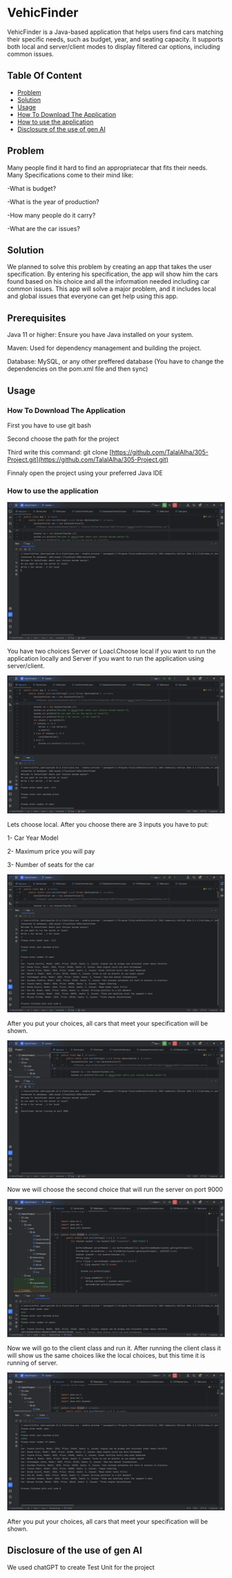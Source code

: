 # VehicFinder

VehicFinder is a Java-based application that helps users find cars matching their specific needs, such as budget, year, and seating capacity. It supports both local and server/client modes to display filtered car options, including common issues.

## Table Of Content
- [Problem](#Problem)
- [Solution](#Solution)
- [Usage](#Usage)
- [How To Download The Application](#how-to-download-the-application)
- [How to use the application](#how-to-use-the-application) 
- [Disclosure of the use of gen AI](#Disclosure-of-the-use-of-gen-AI)

## Problem

Many people find it hard to find an appropriatecar that fits their needs.
Many Specifications come to their mind like:

-What is budget?

-What is the year of production?

-How many people do it carry?

-What are the car issues?

## Solution

We planned to solve this problem by creating an app that takes the user specification. 
By entering his specification, the app will show him the cars found based on his choice 
and all the information needed including car common issues. This app will solve a major 
problem, and it includes local and global issues that everyone can get help using this 
app.

## Prerequisites
Java 11 or higher: Ensure you have Java installed on your system.

Maven: Used for dependency management and building the project.

Database: MySQL, or any other preffered database (You have to change the dependencies on the pom.xml file and then sync)

## Usage

### How To Download The Application
First you have to use git bash

Second choose the path for the project

Third write this command: git clone [https://github.com/TalalAlha/305-Project.git](https://github.com/TalalAlha/305-Project.git)

Finnaly open the project using your preferred Java IDE



### How to use the application
![Main Menu](https://github.com/TalalAlha/305-Project/blob/65191f1a3e286daf20ab4514b69cd8d76f18047a/Pictures/Menu.png)


You have two choices Server or Loacl.Choose local if you want to run the application locally and Server if you want to run the application using server/client.


![LocalInput](https://github.com/TalalAlha/305-Project/blob/65191f1a3e286daf20ab4514b69cd8d76f18047a/Pictures/LocalInput.png)

Lets choose local.
After you choose there are 3 inputs you have to put:

1- Car Year Model

2- Maximum price you will pay

3- Number of seats for the car

![LocalResult](https://github.com/TalalAlha/305-Project/blob/65191f1a3e286daf20ab4514b69cd8d76f18047a/Pictures/LocalResult.png)


After you put your choices, all cars that meet your specification will be shown.

![RunningServer](https://github.com/TalalAlha/305-Project/blob/65191f1a3e286daf20ab4514b69cd8d76f18047a/Pictures/RunningServer.png)

Now we will choose the second choice that will run the server on port 9000

![ClientInput](https://github.com/TalalAlha/305-Project/blob/65191f1a3e286daf20ab4514b69cd8d76f18047a/Pictures/ClientInput.png)

Now we will go to the client class and run it. After running the client class it will show us the same choices like the local choices, but this time it is running of server.

![ClientResult](https://github.com/TalalAlha/305-Project/blob/65191f1a3e286daf20ab4514b69cd8d76f18047a/Pictures/ClientResult.png)

After you put your choices, all cars that meet your specification will be shown.


## Disclosure of the use of gen AI

We used chatGPT to create Test Unit for the project

